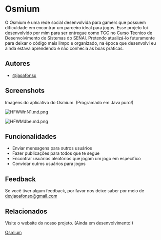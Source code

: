 
# Osmium

O Osmium é uma rede social desenvolvida para gamers que possuem dificuldade em encontrar um parceiro ideal para jogos. Esse projeto foi desenvolvido por mim para ser entregue como TCC no Curso Técnico de Desenvolvimento de Sistemas do SENAI. Pretendo atualizá-lo futuramente para deixar o código mais limpo e organizado, na época que desenvolvi eu ainda estava aprendendo e não conhecia as boas práticas.
## Autores

- [@jaoafonso](https://www.github.com/jaoafonso)


## Screenshots

Imagens do aplicativo do Osmium. (Programado em Java puro!)

![HFWWnN1.md.png](https://iili.io/HFWWnN1.md.png)

![HFWMdbe.md.png](https://iili.io/HFWMdbe.md.png)


## Funcionalidades

- Enviar mensagens para outros usuários
- Fazer publicações para todos que te segue
- Encontrar usuários aleatórios que jogam um jogo em específico
- Convidar outros usuários para jogos


## Feedback

Se você tiver algum feedback, por favor nos deixe saber por meio de devjaoafonso@gmail.com


## Relacionados

Visite o website do nosso projeto. (Ainda em desenvolvimento!)

[Osmium](https://jaoafonso.github.io/Osmium/Web)


